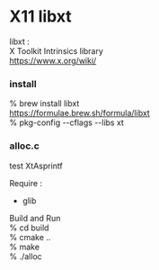 X11 libxt
===============

 libxt :  <br/>
X Toolkit Intrinsics library  <br/>
https://www.x.org/wiki/  <br/>

### install
% brew install libxt  <br/>
https://formulae.brew.sh/formula/libxt <br/>
% pkg-config --cflags --libs xt  <br/>

### alloc.c
test XtAsprintf  <br/>

Require : <br/>
- glib <br/>

Build and Run <br/>
% cd build <br/>
% cmake .. <br/>
% make <br/>
% ./alloc <br/>



